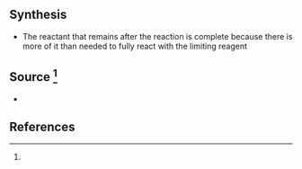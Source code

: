 ## Synthesis
- The reactant that remains after the reaction is complete because there is more of it than needed to fully react with the limiting reagent
## Source [^1]
- 
## References

[^1]: 